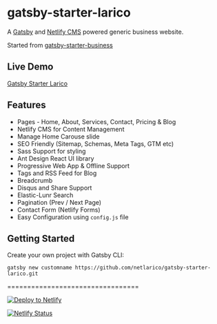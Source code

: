 # gatsby-starter-larico

A [Gatsby](https://www.gatsbyjs.org/) and [Netlify CMS](https://www.netlifycms.org) powered generic business website.

Started from [gatsby-starter-business](https://github.com/v4iv/gatsby-starter-business)

## Live Demo

[Gatsby Starter Larico](https://gatsby-starter.larico.net/)

## Features

- Pages - Home, About, Services, Contact, Pricing & Blog
- Netlify CMS for Content Management
- Manage Home Carouse slide
- SEO Friendly (Sitemap, Schemas, Meta Tags, GTM etc)
- Sass Support for styling
- Ant Design React UI library
- Progressive Web App & Offline Support
- Tags and RSS Feed for Blog
- Breadcrumb
- Disqus and Share Support
- Elastic-Lunr Search
- Pagination (Prev / Next Page)
- Contact Form (Netlify Forms)
- Easy Configuration using `config.js` file


## Getting Started
Create your own project with Gatsby CLI:
```shell
gatsby new customname https://github.com/netlarico/gatsby-starter-larico.git
```

=================================

<a href="https://app.netlify.com/start/deploy?repository=https://github.com/netlarico/gatsby-starter-larico&amp;stack=cms"><img src="https://www.netlify.com/img/deploy/button.svg" alt="Deploy to Netlify"></a>

[![Netlify Status](https://api.netlify.com/api/v1/badges/3e496c16-353f-4f0b-97fc-e5b413f4a713/deploy-status)](https://gatsby-starter.larico.net/)
